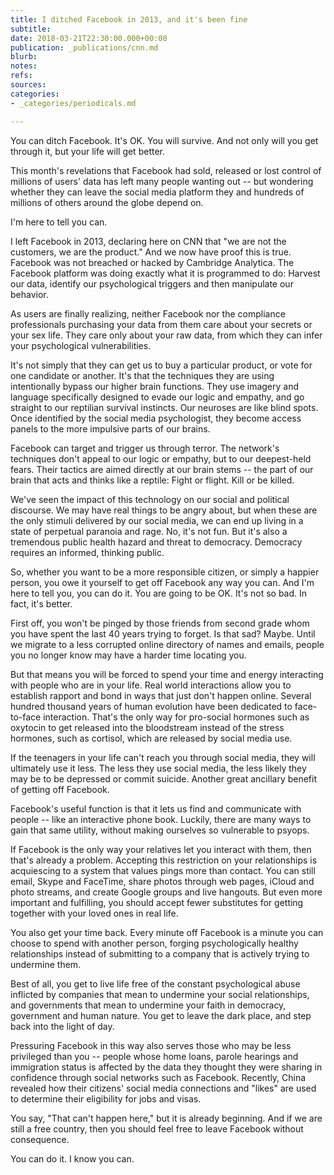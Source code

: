 ```yaml
---
title: I ditched Facebook in 2013, and it's been fine
subtitle: 
date: 2018-03-21T22:30:00.000+00:00
publication: _publications/cnn.md
blurb: 
notes: 
refs: 
sources: 
categories:
- _categories/periodicals.md

---
```

You can ditch Facebook. It's OK. You will survive. And not only will you get through it, but your life will get better.

This month's revelations that Facebook had sold, released or lost control of millions of users' data has left many people wanting out -- but wondering whether they can leave the social media platform they and hundreds of millions of others around the globe depend on.

I'm here to tell you can.

I left Facebook in 2013, declaring here on CNN that "we are not the customers, we are the product." And we now have proof this is true. Facebook was not breached or hacked by Cambridge Analytica. The Facebook platform was doing exactly what it is programmed to do: Harvest our data, identify our psychological triggers and then manipulate our behavior.

As users are finally realizing, neither Facebook nor the compliance professionals purchasing your data from them care about your secrets or your sex life. They care only about your raw data, from which they can infer your psychological vulnerabilities.

It's not simply that they can get us to buy a particular product, or vote for one candidate or another. It's that the techniques they are using intentionally bypass our higher brain functions. They use imagery and language specifically designed to evade our logic and empathy, and go straight to our reptilian survival instincts. Our neuroses are like blind spots. Once identified by the social media psychologist, they become access panels to the more impulsive parts of our brains.

Facebook can target and trigger us through terror. The network's techniques don't appeal to our logic or empathy, but to our deepest-held fears. Their tactics are aimed directly at our brain stems -- the part of our brain that acts and thinks like a reptile: Fight or flight. Kill or be killed.

We've seen the impact of this technology on our social and political discourse. We may have real things to be angry about, but when these are the only stimuli delivered by our social media, we can end up living in a state of perpetual paranoia and rage. No, it's not fun. But it's also a tremendous public health hazard and threat to democracy. Democracy requires an informed, thinking public.

So, whether you want to be a more responsible citizen, or simply a happier person, you owe it yourself to get off Facebook any way you can. And I'm here to tell you, you can do it. You are going to be OK. It's not so bad. In fact, it's better.

First off, you won't be pinged by those friends from second grade whom you have spent the last 40 years trying to forget. Is that sad? Maybe. Until we migrate to a less corrupted online directory of names and emails, people you no longer know may have a harder time locating you.

But that means you will be forced to spend your time and energy interacting with people who are in your life. 
Real world interactions allow you to establish rapport and bond in ways that just don't happen online. Several hundred thousand years of human evolution have been dedicated to face-to-face interaction. That's the only way for pro-social hormones such as oxytocin to get released into the bloodstream instead of the stress hormones, such as cortisol, which are released by social media use.

If the teenagers in your life can't reach you through social media, they will ultimately use it less. The less they use social media, the less likely they may be to be depressed or commit suicide. Another great ancillary benefit of getting off Facebook.

Facebook's useful function is that it lets us find and communicate with people -- like an interactive phone book. Luckily, there are many ways to gain that same utility, without making ourselves so vulnerable to psyops.

If Facebook is the only way your relatives let you interact with them, then that's already a problem. Accepting this restriction on your relationships is acquiescing to a system that values pings more than contact. You can still email, Skype and FaceTime, share photos through web pages, iCloud and photo streams, and create Google groups and live hangouts. But even more important and fulfilling, you should accept fewer substitutes for getting together with your loved ones in real life.

You also get your time back. Every minute off Facebook is a minute you can choose to spend with another person, forging psychologically healthy relationships instead of submitting to a company that is actively trying to undermine them.

Best of all, you get to live life free of the constant psychological abuse inflicted by companies that mean to undermine your social relationships, and governments that mean to undermine your faith in democracy, government and human nature. You get to leave the dark place, and step back into the light of day.

Pressuring Facebook in this way also serves those who may be less privileged than you -- people whose home loans, parole hearings and immigration status is affected by the data they thought they were sharing in confidence through social networks such as Facebook. Recently, China revealed how their citizens' social media connections and "likes" are used to determine their eligibility for jobs and visas.

You say, "That can't happen here," but it is already beginning. And if we are still a free country, then you should feel free to leave Facebook without consequence.

You can do it. I know you can.